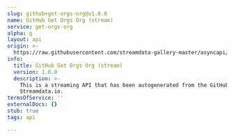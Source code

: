 ```yaml
---
slug: github+get-orgs-org@v1.0.0
name: GitHub Get Orgs Org (stream)
service: get-orgs-org
alpha: g
layout: api
origin: >-
  https://raw.githubusercontent.com/streamdata-gallery-master/asyncapi/master/_listings/github/github-get-orgs-org-stream-async.md
info:
  title: GitHub Get Orgs Org (stream)
  version: 1.0.0
  description: >-
    This is a streaming API that has been autogenerated from the GitHub using
    Streamdata.io.
termsOfService: ''
externalDocs: {}
stub: true
tags: api

---
```


